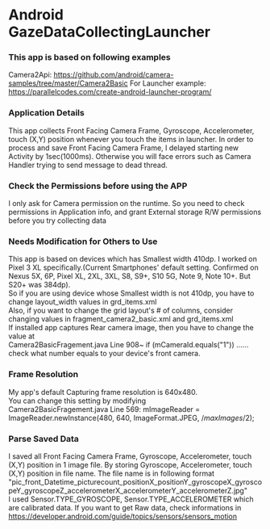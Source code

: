 # Android GazeDataCollectingLauncher
### This app is based on following examples
Camera2Api: https://github.com/android/camera-samples/tree/master/Camera2Basic
For Launcher example: https://parallelcodes.com/create-android-launcher-program/
### Application Details
This app collects Front Facing Camera Frame, Gyroscope, Accelerometer, touch (X,Y) position whenever you touch the items in launcher. In order to process and save Front Facing Camera Frame, I delayed starting new Activity by 1sec(1000ms). Otherwise you will face errors such as Camera Handler trying to send message to dead thread.
### Check the Permissions before using the APP
I only ask for Camera permission on the runtime. So you need to check permissions in Application info, and grant External storage R/W permissions before you try collecting data
### Needs Modification for Others to Use
This app is based on devices which has Smallest width 410dp. I worked on Pixel 3 XL specifically.(Current Smartphones' default setting. Confirmed on Nexus 5X, 6P, Pixel XL, 2XL, 3XL, S8, S9+, S10 5G, Note 9, Note 10+. But S20+ was 384dp). <br>
So if you are using device whose Smallest width is not 410dp, you have to change layout_width values in grd_items.xml<br>
Also, if you want to change the grid layout's # of columns, consider changing values in fragment_camera2_basic.xml and grd_items.xml<br>
If installed app captures Rear camera image, then you have to change the value at <br>Camera2BasicFragement.java Line 908~ if (mCameraId.equals("1")) ...... check what number equals to your device's front camera.
### Frame Resolution
My app's default Capturing frame resolution is 640x480.<br>
You can change this setting by modifying <br>Camera2BasicFragement.java Line 569: mImageReader = ImageReader.newInstance(480, 640, ImageFormat.JPEG, /*maxImages*/2);<br>
### Parse Saved Data
I saved all Front Facing Camera Frame, Gyroscope, Accelerometer, touch (X,Y) position in 1 image file. By storing Gyroscope, Accelerometer, touch (X,Y) position in file name. The file name is in following format<br> "pic_front_Datetime_picturecount_positionX_positionY_gyroscopeX_gyroscopeY_gyroscopeZ_accelerometerX_accelerometerY_accelerometerZ.jpg"<br>
I used Sensor.TYPE_GYROSCOPE, Sensor.TYPE_ACCELEROMETER which are calibrated data. If you want to get Raw data, check informations in https://developer.android.com/guide/topics/sensors/sensors_motion
